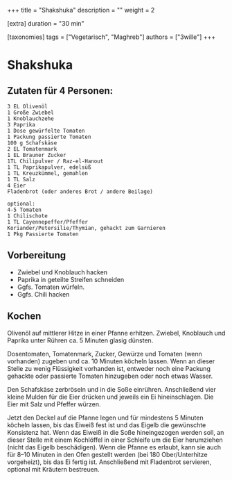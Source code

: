 +++
title = "Shakshuka"
description = ""
weight = 2

[extra]
duration = "30 min"

[taxonomies]
tags = ["Vegetarisch", "Maghreb"]
authors = ["3wille"]
+++

# Shakshuka

## Zutaten für 4 Personen:

```
3 EL Olivenöl
1 Große Zwiebel
1 Knoblauchzehe
3 Paprika
1 Dose gewürfelte Tomaten
1 Packung passierte Tomaten
100 g Schafskäse
2 EL Tomatenmark
1 EL Brauner Zucker
1TL Chilipulver / Raz-el-Hanout
1 TL Paprikapulver, edelsüß
1 TL Kreuzkümmel, gemahlen
1 TL Salz
4 Eier
Fladenbrot (oder anderes Brot / andere Beilage)

optional:
4-5 Tomaten
1 Chilischote
1 TL Cayennepeffer/Pfeffer
Koriander/Petersilie/Thymian, gehackt zum Garnieren
1 Pkg Passierte Tomaten
```

## Vorbereitung

- Zwiebel und Knoblauch hacken
- Paprika in geteilte Streifen schneiden
- Ggfs. Tomaten würfeln.
- Ggfs. Chili hacken

## Kochen

Olivenöl auf mittlerer Hitze in einer Pfanne erhitzen.
Zwiebel, Knoblauch und Paprika unter Rühren ca. 5 Minuten glasig dünsten.

Dosentomaten, Tomatenmark, Zucker, Gewürze und Tomaten (wenn vorhanden) zugeben und ca. 10 Minuten köcheln lassen.
Wenn an dieser Stelle zu wenig Flüssigkeit vorhanden ist, entweder noch eine Packung gehackte oder passierte Tomaten hinzugeben oder noch etwas Wasser.

Den Schafskäse zerbröseln und in die Soße einrühren.
Anschließend vier kleine Mulden für die Eier drücken und jeweils ein Ei hineinschlagen.
Die Eier mit Salz und Pfeffer würzen.

Jetzt den Deckel auf die Pfanne legen und für mindestens 5 Minuten köcheln lassen, bis das Eiweiß fest ist und das Eigelb die gewünschte Konsistenz hat.
Wenn das Eiweiß in die Soße hineingezogen werden soll, an dieser Stelle mit einem Kochlöffel in einer Schleife um die Eier herumziehen (nicht das Eigelb beschädigen).
Wenn die Pfanne es erlaubt, kann sie auch für 8–10 Minuten in den Ofen gestellt werden (bei 180 Ober/Unterhitze vorgeheizt), bis das Ei fertig ist.
Anschließend mit Fladenbrot servieren, optional mit Kräutern bestreuen.
